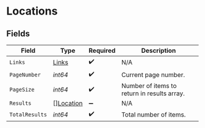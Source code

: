 # Locations


## Fields

| Field                                         | Type                                          | Required                                      | Description                                   |
| --------------------------------------------- | --------------------------------------------- | --------------------------------------------- | --------------------------------------------- |
| `Links`                                       | [Links](../../models/shared/links.md)         | :heavy_check_mark:                            | N/A                                           |
| `PageNumber`                                  | *int64*                                       | :heavy_check_mark:                            | Current page number.                          |
| `PageSize`                                    | *int64*                                       | :heavy_check_mark:                            | Number of items to return in results array.   |
| `Results`                                     | [][Location](../../models/shared/location.md) | :heavy_minus_sign:                            | N/A                                           |
| `TotalResults`                                | *int64*                                       | :heavy_check_mark:                            | Total number of items.                        |